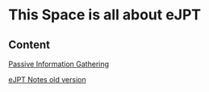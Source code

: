# This Space is all about eJPT

## Content

[Passive Information Gathering](passive-information-gathering.md)

[eJPT Notes old version](ejpt-notes-old-version.md)
